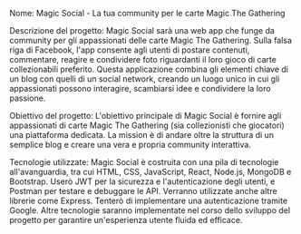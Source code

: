 Nome: Magic Social - La tua community per le carte Magic The Gathering

Descrizione del progetto: Magic Social sarà una web app che funge da community per gli appassionati delle carte Magic The Gathering. Sulla falsa riga di Facebook, l'app consente agli utenti di postare contenuti, commentare, reagire e condividere foto riguardanti il loro gioco di carte collezionabili preferito. Questa applicazione combina gli elementi chiave di un blog con quelli di un social network, creando un luogo unico in cui gli appassionati possono interagire, scambiarsi idee e condividere la loro passione.

Obiettivo del progetto: L'obiettivo principale di Magic Social è fornire agli appassionati di carte Magic The Gathering (sia collezionisti che giocatori) una piattaforma dedicata. La mission è di andare oltre la struttura di un semplice blog e creare una vera e propria community interattiva.

Tecnologie utilizzate: Magic Social è costruita con una pila di tecnologie all'avanguardia, tra cui HTML, CSS, JavaScript, React, Node.js, MongoDB e Bootstrap. Userò JWT per la sicurezza e l'autenticazione degli utenti, e Postman per testare e debuggare le API. Verranno utilizzate anche altre librerie come Express. Tenterò di implementare una autenticazione tramite Google. Altre tecnologie saranno implementate nel corso dello sviluppo del progetto per garantire un'esperienza utente fluida ed efficace.
